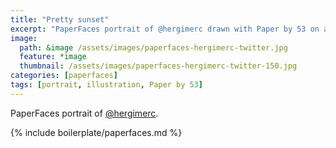 ```yaml
---
title: "Pretty sunset"
excerpt: "PaperFaces portrait of @hergimerc drawn with Paper by 53 on an iPad."
image: 
  path: &image /assets/images/paperfaces-hergimerc-twitter.jpg 
  feature: *image
  thumbnail: /assets/images/paperfaces-hergimerc-twitter-150.jpg
categories: [paperfaces]
tags: [portrait, illustration, Paper by 53]
---
```


PaperFaces portrait of [@hergimerc](https://twitter.com/hergimerc).

{% include boilerplate/paperfaces.md %}
